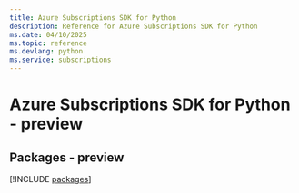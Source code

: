 ```yaml
---
title: Azure Subscriptions SDK for Python
description: Reference for Azure Subscriptions SDK for Python
ms.date: 04/10/2025
ms.topic: reference
ms.devlang: python
ms.service: subscriptions
---
```

# Azure Subscriptions SDK for Python - preview
## Packages - preview
[!INCLUDE [packages](subscriptions-index.md)]